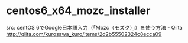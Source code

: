 # centos6_x64_mozc_installer

src:
centOS 6でGoogle日本語入力（「Mozc（モズク）」）を使う方法 - Qiita
http://qiita.com/kurosawa_kuro/items/2d2b55502324c8ecca09
